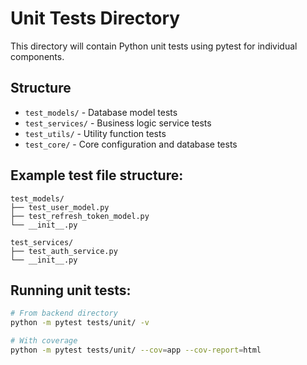 # Unit Tests Directory

This directory will contain Python unit tests using pytest for individual components.

## Structure
- `test_models/` - Database model tests
- `test_services/` - Business logic service tests  
- `test_utils/` - Utility function tests
- `test_core/` - Core configuration and database tests

## Example test file structure:
```
test_models/
├── test_user_model.py
├── test_refresh_token_model.py
└── __init__.py

test_services/
├── test_auth_service.py
└── __init__.py
```

## Running unit tests:
```bash
# From backend directory
python -m pytest tests/unit/ -v

# With coverage
python -m pytest tests/unit/ --cov=app --cov-report=html
```

